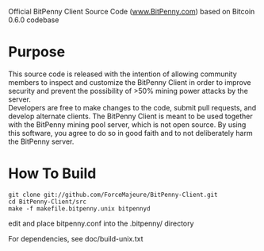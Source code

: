 Official BitPenny Client Source Code (www.BitPenny.com)
based on Bitcoin 0.6.0 codebase


Purpose
===================

This source code is released with the intention of allowing community members
to inspect and customize the BitPenny Client in order to improve security and
prevent the possibility of >50% mining power attacks by the server.  
Developers are free to make changes to the code, submit pull requests, and 
develop alternate clients.  The BitPenny Client is meant to be used together 
with the BitPenny mining pool server, which is not open source.  By using this
software, you agree to do so in good faith and to not deliberately harm the
BitPenny server. 


How To Build
===================
	git clone git://github.com/ForceMajeure/BitPenny-Client.git
	cd BitPenny-Client/src
	make -f makefile.bitpenny.unix bitpennyd
 
edit and place bitpenny.conf into the .bitpenny/ directory

For dependencies, see doc/build-unix.txt
